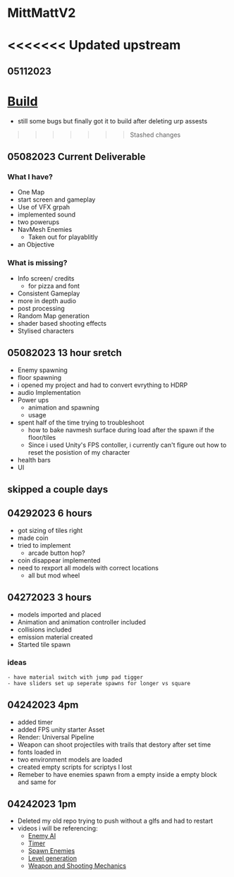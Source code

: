 # MittMattV2
<<<<<<< Updated upstream
=======
## 05112023
# [Build](https://drive.google.com/file/d/18Umi61GkDaUuBCqr5Ga1ZoaHeIjG3L3x/view?usp=share_link)
- still some bugs but finally got it to build after deleting urp assests
>>>>>>> Stashed changes
## 05082023 Current Deliverable
### What I have?
- One Map
- start screen and gameplay
- Use of VFX grpah
- implemented sound
- two powerups
- NavMesh Enemies
    - Taken out for playablitly
- an Objective
### What is missing?
- Info screen/ credits
    -  for pizza and font
- Consistent Gameplay
- more in depth audio
- post processing
- Random Map generation
- shader based shooting effects
- Stylised characters
## 05082023 13 hour sretch
- Enemy spawning
- floor spawning
- i opened my project and had to convert evrything to HDRP
- audio Implementation
- Power ups
    - animation and spawning
    - usage
- spent half of the time trying to troubleshoot
    - how to bake navmesh surface during load after the spawn if the floor/tiles
    - Since i used Unity's FPS contoller, i currently can't figure out how to reset the posistion of my character
- health bars
- UI
## skipped a couple days
## 04292023 6 hours
- got sizing of tiles right
- made coin
- tried to implement
    - arcade button hop? 
- coin disappear implemented
- need to rexport all models with correct locations
    - all but mod wheel

## 04272023 3 hours
- models imported and placed
- Animation and animation controller included
- collisions included
- emission material created
- Started tile spawn
### ideas
    - have material switch with jump pad tigger
    - have sliders set up seperate spawns for longer vs square
## 04242023 4pm
- added timer
- added FPS unity starter Asset
- Render: Universal Pipeline
- Weapon can shoot projectiles with trails that destory after set time
- fonts loaded in
- two environment models are loaded
- created empty scripts for scriptys I lost
- Remeber to have enemies spawn from a empty inside a empty block and same for 
## 04242023 1pm
- Deleted my old repo trying to push without a glfs and had to restart
- videos i will be referencing: 
    - [Enemy AI](https://www.youtube.com/watch?v=UjkSFoLxesw)
    - [Timer](https://www.youtube.com/watch?v=o0j7PdU88a4)
    - [Spawn Enemies](https://youtu.be/kJZLFyu6V78)
    - [Level generation](https://youtu.be/hk6cUanSfXQ)
    - [Weapon and Shooting Mechanics](https://www.youtube.com/watch?v=swOfmyJvb98&list=PLtLToKUhgzwm1rZnTeWSRAyx9tl8VbGUE)
